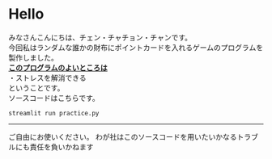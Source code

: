 # Hello
みなさんこんにちは、チェン・チャチョン・チャンです。   
今回私はランダムな誰かの財布にポイントカードを入れるゲームのプログラムを製作しました。  
<u>**このプログラムのよいところは**</u>  
・ストレスを解消できる  
ということです。  
ソースコードはこちらです。  　　
```
streamlit run practice.py
```
---  
ご自由にお使いください。
わが社はこのソースコードを用いたいかなるトラブルにも責任を負いかねます
